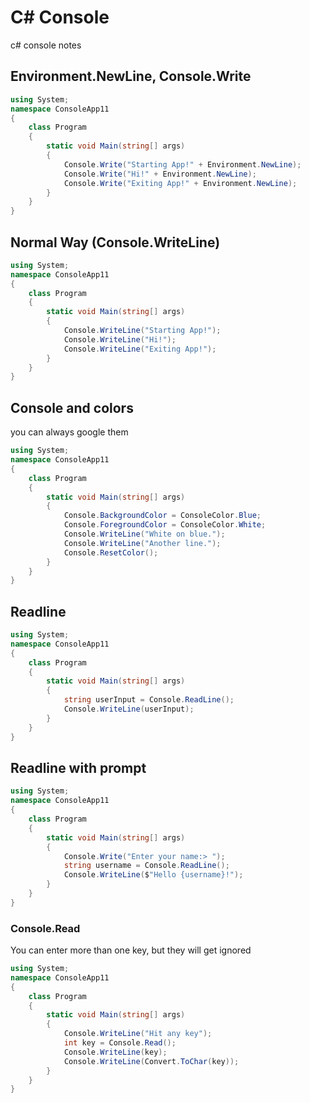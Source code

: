 # C# Console 
c# console notes

## Environment.NewLine, Console.Write
```cs
using System;
namespace ConsoleApp11
{
    class Program
    {
        static void Main(string[] args)
        {
            Console.Write("Starting App!" + Environment.NewLine);
            Console.Write("Hi!" + Environment.NewLine);
            Console.Write("Exiting App!" + Environment.NewLine);
        }
    }
}
```
## Normal Way (Console.WriteLine)
```cs
using System;
namespace ConsoleApp11
{
    class Program
    {
        static void Main(string[] args)
        {
            Console.WriteLine("Starting App!");
            Console.WriteLine("Hi!");
            Console.WriteLine("Exiting App!");
        }
    }
}
```
## Console and colors
you can always google them
```cs
using System;
namespace ConsoleApp11
{
    class Program
    {
        static void Main(string[] args)
        {
            Console.BackgroundColor = ConsoleColor.Blue;
            Console.ForegroundColor = ConsoleColor.White;
            Console.WriteLine("White on blue.");
            Console.WriteLine("Another line.");
            Console.ResetColor();
        }
    }
}
```

## Readline
```cs
using System;
namespace ConsoleApp11
{
    class Program
    {
        static void Main(string[] args)
        {
            string userInput = Console.ReadLine();
            Console.WriteLine(userInput);
        }
    }
}
```

## Readline with prompt
```cs
using System;
namespace ConsoleApp11
{
    class Program
    {
        static void Main(string[] args)
        {
            Console.Write("Enter your name:> ");
            string username = Console.ReadLine();
            Console.WriteLine($"Hello {username}!");
        }
    }
}
```

### Console.Read
You can enter more than one key, but they will get ignored
```cs
using System;
namespace ConsoleApp11
{
    class Program
    {
        static void Main(string[] args)
        {
            Console.WriteLine("Hit any key");
            int key = Console.Read();
            Console.WriteLine(key);
            Console.WriteLine(Convert.ToChar(key));
        }
    }
}
```
